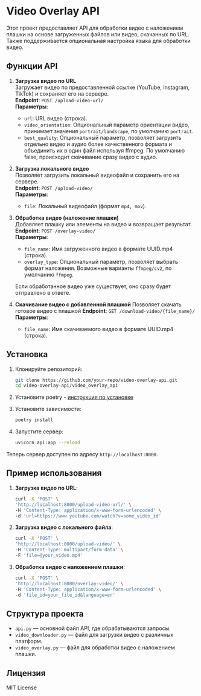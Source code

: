 # Video Overlay API

Этот проект предоставляет API для обработки видео с наложением плашки на основе загруженных файлов или видео, скачанных
по URL. Также поддерживается опциональная настройка языка для обработки видео.

## Функции API

1. **Загрузка видео по URL**  
   Загружает видео по предоставленной ссылке (YouTube, Instagram, TikTok) и сохраняет его на сервере.  
   **Endpoint**: `POST /upload-video-url/`  
   **Параметры**:
    - `url`: URL видео (строка).
    - `video_orientation`: Опциональный параметр ориентации видео, принимает значения `portrait/landscape`, по умолчанию
      `portrait`.
    - `best_quality`: Опциональный параметр, позволяет загрузить отдельно видео и аудио более качественного формата и
      объединить их в один файл используя ffmpeg. По умолчанию false, происходит скачивание сразу видео с аудио.

2. **Загрузка локального видео**  
   Позволяет загрузить локальный видеофайл и сохранить его на сервере.  
   **Endpoint**: `POST /upload-video/`  
   **Параметры**:
    - `file`: Локальный видеофайл (формат `mp4, mov`).

3. **Обработка видео (наложение плашки)**  
   Добавляет плашку или элементы на видео и возвращает результат.
   **Endpoint**: `POST /overlay-video/`  
   **Параметры**:
    - `file_name`: Имя загруженного видео в формате UUID.mp4 (строка).
    - `overlay_type`: Опциональный параметр, позволяет выбрать формат наложения. Возможные варианты `ffmpeg/cv2`, по
      умолчанию `ffmpeg`.

   Если обработанное видео уже существует, оно сразу будет отправлено в ответе.

4. **Скачивание видео с добавленной плашкой**
   Позволяет скачать готовое видео с плашкой
   **Endpoint**: `GET /download-video/{file_name}/`
   **Параметры**:
    - `file_name`: Имя скачиваемого видео в формате UUID.mp4 (строка).

## Установка

1. Клонируйте репозиторий:
   ```bash
   git clone https://github.com/your-repo/video-overlay-api.git
   cd video-overlay-api/video_overlay_api
   ```

2. Установите poetry - [инструкция по установке](https://python-poetry.org/docs/#installation)


3. Установите зависимости:
   ```bash
   poetry install
   ```

4. Запустите сервер:

   ```bash
   uvicorn api:app --reload
   ```

Теперь сервер доступен по адресу `http://localhost:8000`.

## Пример использования

1. **Загрузка видео по URL**:
   ```bash
   curl -X 'POST' \
   'http://localhost:8000/upload-video-url/' \
   -H 'Content-Type: application/x-www-form-urlencoded' \
   -d 'url=https://www.youtube.com/watch?v=some_video_id'
   ```

2. **Загрузка видео с локального файла**:
   ```bash
   curl -X 'POST' \
   'http://localhost:8000/upload-video/' \
   -H 'Content-Type: multipart/form-data' \
   -F 'file=@your_video.mp4'
   ```

3. **Обработка видео с наложением плашки**:
   ```bash
   curl -X 'POST' \
   'http://localhost:8000/overlay-video/' \
   -H 'Content-Type: application/x-www-form-urlencoded' \
   -d 'file_id=your_file_id&language=en'
   ```

## Структура проекта

- `api.py` — основной файл API, где обрабатываются запросы.
- `video_downloader.py` — файл для загрузки видео с различных платформ.
- `video_overlay.py` — файл для обработки видео с наложением плашки.

## Лицензия

MIT License